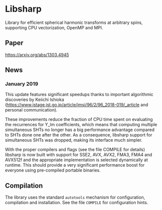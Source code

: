 # Libsharp

Library for efficient spherical harmonic transforms at arbitrary spins,
supporting CPU vectorization, OpenMP and MPI.

## Paper

https://arxiv.org/abs/1303.4945

## News

### January 2019

This update features significant speedups thanks to important algorithmic
discoveries by Keiichi Ishioka
(https://www.jstage.jst.go.jp/article/jmsj/96/2/96_2018-019/_article and
personal communication).

These improvements reduce the fraction of CPU time spent on evaluating the
recurrences for Y_lm coefficients, which means that computing multiple
simultaneous SHTs no longer has a big performance advantage compared to SHTs
done one after the other.
As a consequence, libsharp support for simultaneous SHTs was dropped, making
its interface much simpler.

With the proper compilers and flags (see the file COMPILE for details) libsharp
is now built with support for SSE2, AVX, AVX2, FMA3, FMA4 and AVX512f and the
appropriate implementation is selected dynamically at runtime. This should
provide a very significant performance boost for everyone using pre-compiled
portable binaries.

## Compilation

The library uses the standard `autotools` mechanism for configuration,
compilation and installation. See the file `COMPILE` for configuration hints.
